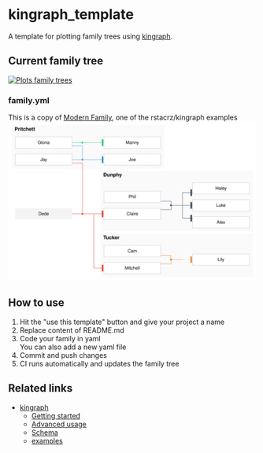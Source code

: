 # kingraph_template
A template for plotting family trees using [kingraph](https://github.com/rstacruz/kingraph).

## Current family tree
[![Plots family trees](https://github.com/okdwtr/kingraph_template/actions/workflows/main.yml/badge.svg)](https://github.com/okdwtr/kingraph_template/actions/workflows/main.yml)
### family.yml
This is a copy of [Modern Family](https://github.com/rstacruz/kingraph/blob/master/examples/modernfamily.yml), one of the rstacrz/kingraph examples
![](family.svg)

## How to use
1. Hit the "use this template" button and give your project a name
1. Replace content of README.md
1. Code your family in yaml  
   You can also add a new yaml file
1. Commit and push changes
1. CI runs automatically and updates the family tree

## Related links
- [kingraph](https://github.com/rstacruz/kingraph)
    - [Getting started](https://github.com/rstacruz/kingraph/blob/master/docs/getting_started.md)
    - [Advanced usage](https://github.com/rstacruz/kingraph/blob/master/docs/advanced.md)
    - [Schema](https://github.com/rstacruz/kingraph/blob/master/docs/schema.md)
    - [examples](https://github.com/rstacruz/kingraph/tree/master/examples)
